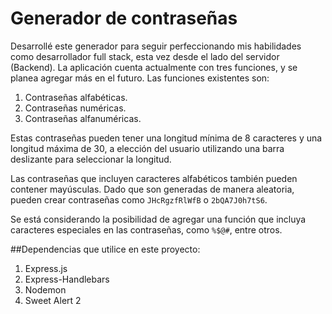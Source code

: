 # Generador de contraseñas

Desarrollé este generador para seguir perfeccionando mis habilidades como desarrollador full stack, esta vez desde el lado del servidor (Backend). La aplicación cuenta actualmente con tres funciones, y se planea agregar más en el futuro. Las funciones existentes son:

1. Contraseñas alfabéticas.
2. Contraseñas numéricas.
3. Contraseñas alfanuméricas.

Estas contraseñas pueden tener una longitud mínima de 8 caracteres y una longitud máxima de 30, a elección del usuario utilizando una barra deslizante para seleccionar la longitud.

Las contraseñas que incluyen caracteres alfabéticos también pueden contener mayúsculas. Dado que son generadas de manera aleatoria, pueden crear contraseñas como `JHcRgzfRlWfB` o `2bQA7J0h7tS6`.

Se está considerando la posibilidad de agregar una función que incluya caracteres especiales en las contraseñas, como `%$@#`, entre otros.

##Dependencias que utilice en este proyecto:
1. Express.js
2. Express-Handlebars
3. Nodemon
4. Sweet Alert 2
